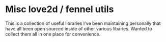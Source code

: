 # Misc love2d / fennel utils 

This is a collection of useful libraries I've been maintaining personally that have all been open sourced inside of other various libaries. Wanted to collect them all in one place for convenience.

